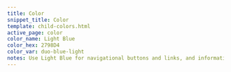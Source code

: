 ```yaml
---
title: Color
snippet_title: Color
template: child-colors.html
active_page: color
color_name: Light Blue
color_hex: 2798D4
color_var: duo-blue-light
notes: Use Light Blue for navigational buttons and links, and informational messages.
---
```

